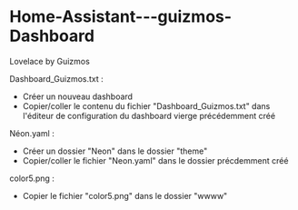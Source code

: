 # Home-Assistant---guizmos-Dashboard
Lovelace by Guizmos

Dashboard_Guizmos.txt :

- Créer un nouveau dashboard
- Copier/coller le contenu du fichier "Dashboard_Guizmos.txt" dans l'éditeur de configuration du dashboard vierge précédemment créé


Néon.yaml :

- Créer un dossier "Neon" dans le dossier "theme"
-  Copier/coller le fichier "Neon.yaml" dans le dossier précdemment créé


color5.png :

- Copier le fichier "color5.png" dans le dossier "wwww"

